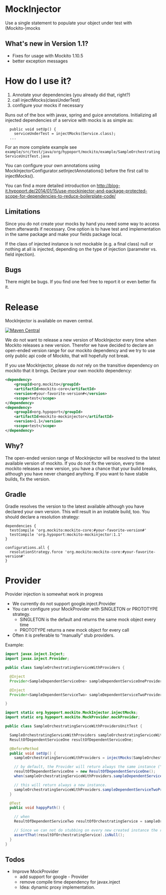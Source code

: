 MockInjector
============
Use a single statement to populate your object under test with (Mockito-)mocks

What's new in Version 1.1?
--------------------------
- Fixes for usage with Mockito 1.10.5
- better exception messages

How do I use it?
================
1. Annotate your dependencies (you already did that, right?)
2. call injectMocks(classUnderTest)
3. configure your mocks if necessary

Runs out of the box with javax, spring and guice annotations. Initializing all injected dependencies of a service with
mocks is as simple as:

      public void setUp() {
        serviceUnderTest = injectMocks(Service.class);
      ...

For an more complete example see `example/src/test/java/org/hypoport/mockito/example/SampleOrchestratingServiceUnitTest.java`

You can configure your own annotations using MockInjectorConfigurator.setInjectAnnotations() before the first call to
injectMocks().

You can find a more detailed introduction on http://blog-it.hypoport.de/2014/01/15/use-mockinjector-and-package-protected-scope-for-dependencies-to-reduce-boilerplate-code/

Limitations
-----------
Since you do not create your mocks by hand you need some way to access them afterwards if necessary. One option is to have
test and implementation in the same package and make your fields package local.

If the class of injected instance is not mockable (e.g. a final class) null or nothing at all is injected, depending on the
type of injection (parameter vs. field injection).

Bugs
----
There might be bugs. If you find one feel free to report it or even better fix it.

Release
=======

MockInjector is available on maven central.

[![Maven Central](https://maven-badges.herokuapp.com/maven-central/org.hypoport/mockito-mockinjector/badge.svg)](https://maven-badges.herokuapp.com/maven-central/org.hypoport/mockito-mockinjector)

We do not want to release a new version of MockInjector every time when Mockito releases a new version.
Therefor we have decided to declare an open-ended version range for our mockito dependency
and we try to use only public api code of Mockito, that will hopefully not break.

If you use MockInjector, please do *not* rely on the transitive dependency on mockito that it brings.
Declare your own mockito dependency:

```xml
<dependency>
    <groupId>org.mockito</groupId>
    <artifactId>mockito-core</artifactId>
    <version>#your-favorite-version#</version>
    <scope>test</scope>
</dependency>
<dependency>
    <groupId>org.hypoport</groupId>
    <artifactId>mockito-mockinjector</artifactId>
    <version>1.1</version>
    <scope>test</scope>
</dependency>
```
Why?
----
The open-ended version range of MockInjector will be resolved to the latest available version of mockito.
If you do not fix the version, every time mockito releases a new version, you have a chance that your build breaks, although you have never changed anything.
If you want to have stable builds, fix the version.

Gradle
------
Gradle resolves the version to the latest available although you have declared your own version.
This will result in an instable build, too.
You should declare a resolution strategy:
```
dependencies {
  testCompile 'org.mockito:mockito-core:#your-favorite-version#'
  testCompile 'org.hypoport:mockito-mockinjector:1.1'
}

configurations.all {
  resolutionStrategy.force 'org.mockito:mockito-core:#your-favorite-version#'
}
```

Provider
========
Provider injection is somewhat work in progress

-   We currently do not support google.inject.Provider
-   You can configure your MockProvider with SINGLETON or PROTOTYPE strategy.
    - SINGLETON is the default and returns the same mock object every time
    - PROTOTYPE returns a new mock object for every call
-   Often it is preferable to “manually” stub providers.

Example:

```java
import javax.inject.Inject;
import javax.inject.Provider;

public class SampleOrchestratingServiceWithProviders {

  @Inject
  Provider<SampleDependentServiceOne> sampleDependentServiceOneProvider;

  @Inject
  Provider<SampleDependentServiceTwo> sampleDependentServiceTwoProvider;

}

import static org.hypoport.mockito.MockInjector.injectMocks;
import static org.hypoport.mockito.MockProvider.mockProvider;

public class SampleOrchestratingServiceWithProvidersUnitTest {

  SampleOrchestratingServiceWithProviders sampleOrchestratingServiceWithProviders;
  ResultOfDependentServiceOne resultOfDependentServiceOne;

  @BeforeMethod
  public void setUp() {
    sampleOrchestratingServiceWithProviders = injectMocks(SampleOrchestratingServiceWithProviders.class);

    // by default, the Provider will return always the same instance ("SINGLETON" scope), then you can stub the result
    resultOfDependentServiceOne = new ResultOfDependentServiceOne();
    when(sampleOrchestratingServiceWithProviders.sampleDependentServiceOneProvider.get().getResult(any(ServiceInputParameter.class), any(ServiceInputParameter.class))).thenReturn(resultOfDependentServiceOne);

    // this will return always a new instance.
    sampleOrchestratingServiceWithProviders.sampleDependentServiceTwoProvider = mockProvider(SampleDependentServiceTwo.class, MockProvider.Scope.PROTOTYPE);
  }

  @Test
  public void happyPath() {

    // when
    ResultOfDependentServiceTwo resultOfOrchestratingService = sampleOrchestratingServiceWithProviders.doService(firstParameter, secondParameter);

    // Since we can not do stubbing on every new created instance the result will always be null.
    assertThat(resultOfOrchestratingService).isNull();
  }
}
```

Todos
-----
-   Improve MockProvider
    - add support for google - Provider
    - remove compile time dependency for javax.inject
    - Idea: dynamic proxy implementation.
